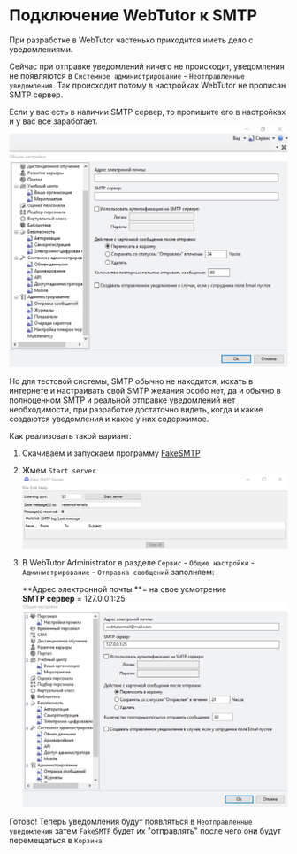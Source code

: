 # Подключение WebTutor к SMTP

При разработке в WebTutor частенько приходится иметь дело с уведомлениями.

Сейчас при отправке уведомлений ничего не происходит, уведомления не появляются в `Системное администрирование` - `Неотправленные уведомления`. Так происходит потому в настройках WebTutor не прописан SMTP сервер.

Если у вас есть в наличии SMTP сервер, то пропишите его в настройках и у вас все заработает.![](/TestSystem/ConnectingWebTutorToSMTP/1.jpg)

Но для тестовой системы, SMTP обычно не находится, искать в интернете и настраивать свой SMTP желания особо нет, да и обычно в полноценном SMTP и реальной отправке уведомлений нет необходимости, при разработке достаточно видеть, когда и какие создаются уведомления и какое у них содержимое.

Как реализовать такой вариант:

1. Скачиваем и запускаем программу [FakeSMTP](http://nilhcem.com/FakeSMTP/download.html)

2. Жмем `Start server`  
   ![](/TestSystem/ConnectingWebTutorToSMTP/2.jpg)

3. В WebTutor Administrator в разделе `Сервис` - `Общие настройки` - `Администрирование` - `Отправка сообщений` заполняем:

   **Адрес электронной почты **= на свое усмотрение  
   **SMTP сервер** = 127.0.0.1:25  
   ![](/TestSystem/ConnectingWebTutorToSMTP/3.jpg)

Готово! Теперь уведомления будут появляться в `Неотправленные уведомления` затем `FakeSMTP` будет их "отправлять" после чего они будут перемещаться в `Корзина`

